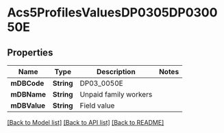 # Acs5ProfilesValuesDP0305DP030050E

## Properties
Name | Type | Description | Notes
------------ | ------------- | ------------- | -------------
**mDBCode** | **String** | DP03_0050E | 
**mDBName** | **String** | Unpaid family workers | 
**mDBValue** | **String** | Field value | 

[[Back to Model list]](../README.md#documentation-for-models) [[Back to API list]](../README.md#documentation-for-api-endpoints) [[Back to README]](../README.md)


